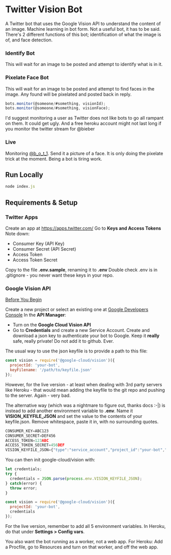 # Twitter Vision Bot

A Twitter bot that uses the Google Vision API to understand the content of an image. Machine learning in bot form. Not a useful bot, it has to be said.
There's 2 different functions of this bot; identification of what the image is of, and face detection.

### Identify Bot

This will wait for an image to be posted and attempt to identify what is in it.

### Pixelate Face Bot

This will wait for an image to be posted and attempt to find faces in the image. Any found will be pixelated and posted back in reply.

```javascript
bots.monitor(@someone/#something, visionId);
bots.monitor(@someone/#something, visionFace);
```

I'd suggest monitoring a user as Twitter does not like bots to go all rampant on them. It could get ugly. And a free heroku account might not last long if you monitor the twitter stream for @bieber

### Live
Monitoring [@b_o_t_1](https://twitter.com/b_o_t_1). Send it a picture of a face. It is only doing the pixelate trick at the moment. Being a bot is tiring work.

## Run Locally
```javascript
node index.js
```
## Requirements &amp; Setup
### Twitter Apps
Create an app at https://apps.twitter.com/
Go to **Keys and Access Tokens**
Note down:
 - Consumer Key (API Key)
 - Consumer Secret (API Secret)
 - Access Token
 - Access Token Secret
 
Copy to the file **.env.sample**, renaming it to **.env**
Double check .env is in .gitignore - you never want these keys in your repo.

### Google Vision API

[Before You Begin](https://cloud.google.com/vision/docs/before-you-begin)

Create a new project or select an existing one at [Google Developers Console](https://console.cloud.google.com)
In the **API Manager**:
  - Turn on the **Google Cloud Vision API**
  - Go to **Credentials** and create a new Service Account. Create and download a json key to authenticate your bot to Google. Keep it **really** safe, really private! Do not add it to github. Ever.

The usual way to use the json keyfile is to provide a path to this file:

```javascript
const vision = require('@google-cloud/vision')({
  projectId: 'your-bot',
  keyFilename: '/path/to/keyfile.json'
});
```
However, for the live version - at least when dealing with 3rd party servers like Heroku - that would mean adding the keyfile to the git repo and pushing to the server. Again - very bad.

The alternative way (which was a nightmare to figure out, thanks docs :-|) is instead to add another environment variable to **.env**. Name it **VISION_KEYFILE_JSON** and set the value to the contents of your keyfile.json. Remove whitespace, paste it in, with no surrounding quotes.

```javascript
CONSUMER_KEY=ABC123
CONSUMER_SECRET=DEF456
ACCESS_TOKEN=123ABC
ACCESS_TOKEN_SECRET=456DEF
VISION_KEYFILE_JSON={"type":"service_account","project_id":"your-bot","and_all":"the_rest_form_keyfile"}
```

You can then init google-cloud/vision with:

```javascript
let credentials;
try {
  credentials = JSON.parse(process.env.VISION_KEYFILE_JSON);
} catch(error) {
  throw error;
}

const vision = require('@google-cloud/vision')({
  projectId: 'your-bot',
  credentials
});
```

For the live version, remember to add all 5 environment variables. In Heroku, do that under **Settings > Config vars**.

You also want the bot running as a worker, not a web app. For Heroku: Add a Procfile, go to Resources and turn on that worker, and off the web app.